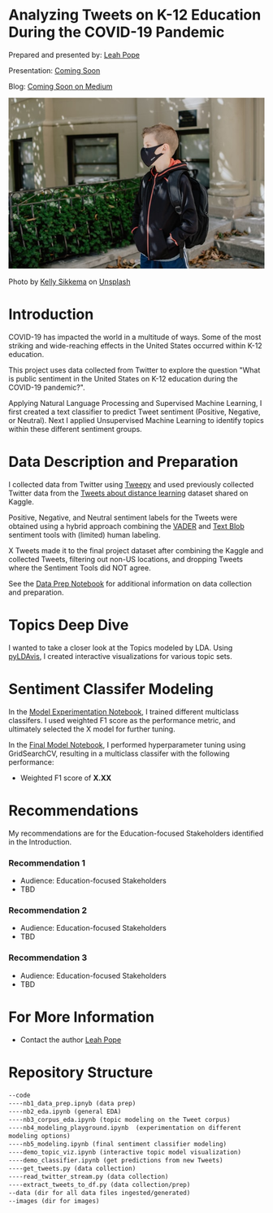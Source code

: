 
# Analyzing Tweets on K-12 Education During the COVID-19 Pandemic 


Prepared and presented by: [Leah Pope](https://www.linkedin.com/in/leahspope/)

Presentation: [Coming Soon]()

Blog: [Coming Soon on Medium](https://leahspope7.medium.com/)

![education_during_covid_topic_modeling_image](./images/kelly-sikkema-wP7jM2XN4kQ-unsplash.jpg)

<span>Photo by <a href="https://unsplash.com/@kellysikkema?utm_source=unsplash&amp;utm_medium=referral&amp;utm_content=creditCopyText">Kelly Sikkema</a> on <a href="https://unsplash.com/s/photos/school-mask?utm_source=unsplash&amp;utm_medium=referral&amp;utm_content=creditCopyText">Unsplash</a></span>



# Introduction
COVID-19 has impacted the world in a multitude of ways. Some of the most striking and wide-reaching effects in the United States occurred within K-12 education. 

This project uses data collected from Twitter to explore the question "What is public sentiment in the United States on K-12 education during the COVID-19 pandemic?".


Applying Natural Language Processing and Supervised Machine Learning, I first created a text classifier to predict Tweet sentiment (Positive, Negative, or Neutral). Next I applied Unsupervised Machine Learning to identify topics within these different sentiment groups.


# Data Description and Preparation
I collected data from Twitter using [Tweepy](https://github.com/tweepy) and used previously collected Twitter data from the [Tweets about distance learning](https://www.kaggle.com/barishasdemir/tweets-about-distance-learning) dataset shared on Kaggle.

Positive, Negative, and Neutral sentiment labels for the Tweets were obtained using a hybrid approach combining the [VADER](https://github.com/cjhutto/vaderSentiment) and [Text Blob](https://github.com/sloria/textblob) sentiment tools with (limited) human labeling. 

X Tweets made it to the final project dataset after combining the Kaggle and collected Tweets, filtering out non-US locations, and dropping Tweets where the Sentiment Tools did NOT agree.

See the [Data Prep Notebook](./code/nb1_data_prep.ipynb) for additional information on data collection and preparation. 



# Topics Deep Dive
I wanted to take a closer look at the Topics modeled by LDA. Using [pyLDAvis](https://github.com/bmabey/pyLDAvis), I created interactive visualizations for various topic sets. 


# Sentiment Classifer Modeling
In the [Model Experimentation Notebook](./code/nb4_model_playground.ipynb), I trained different multiclass classifers.  I used weighted F1 score as the performance metric, and ultimately selected the X model for further tuning.

In the [Final Model Notebook](./code/nb5_modeling.ipynb), I performed hyperparameter tuning using GridSearchCV, resulting in a multiclass classifer with the following performance:
* Weighted F1 score of __X.XX__ 


# Recommendations
My recommendations are for the Education-focused Stakeholders identified in the Introduction.

### Recommendation 1
* Audience: Education-focused Stakeholders
* TBD

### Recommendation 2
* Audience: Education-focused Stakeholders
* TBD

### Recommendation 3
* Audience: Education-focused Stakeholders
* TBD

<!-- 
# Future Work
* Create a dashboard/app that would allow the user to select specific Regions and/or States for Topic Modeling. Also allow for setting the desired number of topics and top word count. 
* Create a dashboard/app to classify Tweets from the live Twitter stream. Allow the user to stream for Tweets for the entire United States, or selected US Region(s) or selected US State(s).
* Create a dashboard/app that would allow the user to select specific Regions and/or States for Topic Modeling. Also allow for setting the desired number of topics and top word count. 
* Identify specific Topics of interest and train a Text Classifier to classify Tweets according to those Topics. Consider Sentiment Classification after Tweet Topic has been determined.
    * For Example: Create a Text Classifer with Educators in mind.  Detect Tweets on Topics such as Online Teaching Resources, Participation/Engagment Tips for Online Learning, Teacher Professional Development, EdTech Products.
* Continue to collect Tweets over a longer timespan and update model.
* Improve the regex code used to detect a 'likely' United States location from the Tweet User-provided Location string.
-->



# For More Information
* Contact the author [Leah Pope](https://www.linkedin.com/in/leahspope/)



# Repository Structure
```
--code
----nb1_data_prep.ipnyb (data prep)
----nb2_eda.ipynb (general EDA)
----nb3_corpus_eda.ipynb (topic modeling on the Tweet corpus)
----nb4_modeling_playground.ipynb  (experimentation on different modeling options)
----nb5_modeling.ipynb (final sentiment classifier modeling)
----demo_topic_viz.ipynb (interactive topic model visualization)
----demo_classifier.ipynb (get predictions from new Tweets)
----get_tweets.py (data collection)
----read_twitter_stream.py (data collection)
----extract_tweets_to_df.py (data collection/prep)
--data (dir for all data files ingested/generated)
--images (dir for images)
```
